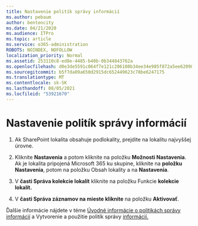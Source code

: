 ```yaml
---
title: Nastavenie politík správy informácií
ms.author: pebaum
author: bentoncity
ms.date: 04/21/2020
ms.audience: ITPro
ms.topic: article
ms.service: o365-administration
ROBOTS: NOINDEX, NOFOLLOW
localization_priority: Normal
ms.assetid: 253110c8-ed8e-4485-b40b-0b344843762a
ms.openlocfilehash: d0e3de5591c064f7e121c206180b34ee34e985f872a5ee6209889ecad6eaa32c
ms.sourcegitcommit: b5f7da89a650d2915dc652449623c78be6247175
ms.translationtype: MT
ms.contentlocale: sk-SK
ms.lasthandoff: 08/05/2021
ms.locfileid: "53921670"
---
```

# <a name="set-up-information-management-policies"></a>Nastavenie politík správy informácií

1. Ak SharePoint lokalita obsahuje podlokality, prejdite na lokalitu najvyššej úrovne.
    
2. Kliknite **Nastavenia** a potom kliknite na položku **Možnosti Nastavenia**. Ak je lokalita pripojená Microsoft 365 ku skupine, kliknite na **položku Nastavenia**, potom na položku Obsah lokality a na **Nastavenia**.
    
3. V **časti Správa kolekcie lokalít** kliknite na položku Funkcie **kolekcie lokalít.**
    
4. V **časti Správa záznamov na mieste kliknite** na položku **Aktivovať**.
    
Ďalšie informácie nájdete v téme [Úvodné informácie o politikách správy informácií](https://go.microsoft.com/fwlink/?linkid=404239) a Vytvorenie a použitie politík správy [informácií.](https://go.microsoft.com/fwlink/?linkid=2003916)
  

